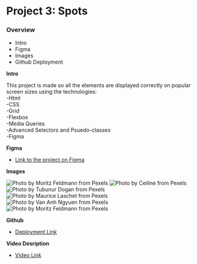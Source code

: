 # Project 3: Spots

### Overview

- Intro
- Figma
- Images
- Github Deployment

**Intro**

This project is made so all the elements are displayed correctly on popular screen sizes using the technologies:  
-Html  
-CSS  
-Grid  
-Flexbox  
-Media Queries  
-Advanced Selectors and Psuedo-classes  
-Figma

**Figma**

- [Link to the project on Figma](https://www.figma.com/file/BBNm2bC3lj8QQMHlnqRsga/Sprint-3-Project-%E2%80%94-Spots?type=design&node-id=2%3A60&mode=design&t=afgNFybdorZO6cQo-1)

**Images**

![Photo by Moritz Feldmann from Pexels](./images/1-photo-by-moritz-feldmann-from-pexels.jpg)
![Photo by Ceiline from Pexels](./images/2-photo-by-ceiline-from-pexels.jpg)
![Photo by Tubunur Dogan from Pexels](./images/3-photo-by-tubanur-dogan-from-pexels.jpg)
![Photo by Maurice Laschet from Pexels](./images/4-photo-by-maurice-laschet-from-pexels.jpg)
![Photo by Van Anh Ngyuen from Pexels](./images/5-photo-by-van-anh-nguyen-from-pexels.jpg)
![Photo by Moritz Feldmann from Pexels](./images/6-photo-by-moritz-feldmann-from-pexels.jpg)

**Github**

- [Deployment Link](https://steveranieri.github.io/se_project_spots/)

**Video Desription**

- [Video Link](https://drive.google.com/file/d/1qc-Y5zSg_WTDJ8kUcPH0teOONSGoTNLz/view?usp=sharing)
